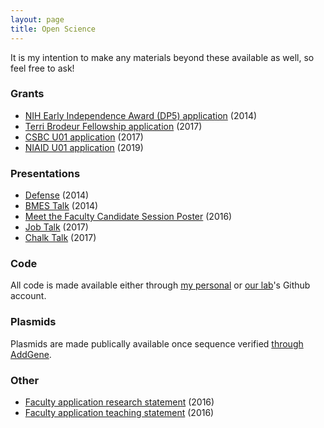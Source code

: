 ```yaml
---
layout: page
title: Open Science
---
```


It is my intention to make any materials beyond these available as well, so feel free to ask!

### Grants

- [NIH Early Independence Award (DP5) application](/public/files/Opensci-DP5_redacted.pdf) (2014)
- [Terri Brodeur Fellowship application](/public/files/Opensci-TB.pdf) (2017)
- [CSBC U01 application](/public/files/Opensci-CSBC_U01.pdf) (2017)
- [NIAID U01 application](/public/files/Opensci-NIAID_U01.pdf) (2019)

### Presentations

- [Defense](/public/files/Opensci-DefensePresentation.pdf) (2014)
- [BMES Talk](/public/files/Opensci-BMES-Talk-2014.pdf) (2014)
- [Meet the Faculty Candidate Session Poster](/public/files/Opensci-MTFC-Session-BMES-2016.pdf) (2016)
- [Job Talk](/public/files/Opensci-JobTalk.pdf) (2017)
- [Chalk Talk](/public/files/Opensci-ChalkTalk.pdf) (2017)

### Code

All code is made available either through [my personal](https://github.com/aarmey) or [our lab](https://github.com/meyer-lab)'s Github account.

### Plasmids

Plasmids are made publically available once sequence verified [through AddGene](https://www.addgene.org/Aaron_Meyer/).

### Other

- [Faculty application research statement](/public/files/Opensci-FacResearch.pdf) (2016)
- [Faculty application teaching statement](/public/files/Opensci-FacTeaching.pdf) (2016)
